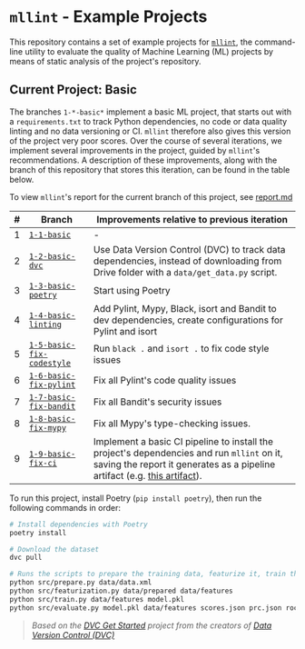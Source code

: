 # `mllint` - Example Projects

This repository contains a set of example projects for [`mllint`](https://github.com/bvobart/mllint), the command-line utility to evaluate the quality of Machine Learning (ML) projects by means of static analysis of the project's repository.

## Current Project: Basic

The branches `1-*-basic*` implement a basic ML project, that starts out with a `requirements.txt` to track Python dependencies, no code or data quality linting and no data versioning or CI. `mllint` therefore also gives this version of the project very poor scores. Over the course of several iterations, we implement several improvements in the project, guided by `mllint`'s recommendations. A description of these improvements, along with the branch of this repository that stores this iteration, can be found in the table below.

To view `mllint`'s report for the current branch of this project, see [report.md](report.md)

\# | Branch | Improvements relative to previous iteration
---|--------|------------------------------------------------
1 | [`1-1-basic`](https://github.com/bvobart/mllint-example-projects/tree/1-1-basic) | -
2 | [`1-2-basic-dvc`](https://github.com/bvobart/mllint-example-projects/tree/1-2-basic-dvc) | Use Data Version Control (DVC) to track data dependencies, instead of downloading from Drive folder with a `data/get_data.py` script.
3 | [`1-3-basic-poetry`](https://github.com/bvobart/mllint-example-projects/tree/1-3-basic-poetry) | Start using Poetry
4 | [`1-4-basic-linting`](https://github.com/bvobart/mllint-example-projects/tree/1-4-basic-linting) | Add Pylint, Mypy, Black, isort and Bandit to dev dependencies, create configurations for Pylint and isort
5 | [`1-5-basic-fix-codestyle`](https://github.com/bvobart/mllint-example-projects/tree/1-5-basic-fix-codestyle) | Run `black .` and `isort .` to fix code style issues
6 | [`1-6-basic-fix-pylint`](https://github.com/bvobart/mllint-example-projects/tree/1-6-basic-pylint) | Fix all Pylint's code quality issues
7 | [`1-7-basic-fix-bandit`](https://github.com/bvobart/mllint-example-projects/tree/1-7-basic-bandit) | Fix all Bandit's security issues
8 | [`1-8-basic-fix-mypy`](https://github.com/bvobart/mllint-example-projects/tree/1-8-basic-mypy) | Fix all Mypy's type-checking issues.
9 | [`1-9-basic-fix-ci`](https://github.com/bvobart/mllint-example-projects/tree/1-9-basic-ci) | Implement a basic CI pipeline to install the project's dependencies and run `mllint` on it, saving the report it generates as a pipeline artifact (e.g. [this artifact](https://github.com/bvobart/mllint-example-projects/suites/2828997561/artifacts/63048199)).

To run this project, install Poetry (`pip install poetry`), then run the following commands in order:
```sh
# Install dependencies with Poetry
poetry install

# Download the dataset
dvc pull

# Runs the scripts to prepare the training data, featurize it, train the model and evaluate it.
python src/prepare.py data/data.xml
python src/featurization.py data/prepared data/features
python src/train.py data/features model.pkl
python src/evaluate.py model.pkl data/features scores.json prc.json roc.json
```

> _Based on the [DVC Get Started](https://github.com/iterative/example-get-started) project from the creators of [Data Version Control (DVC)](https://github.com/iterative/dvc)_
